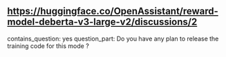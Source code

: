 ## https://huggingface.co/OpenAssistant/reward-model-deberta-v3-large-v2/discussions/2

contains_question: yes
question_part: Do you have any plan to release the training code for this mode ?